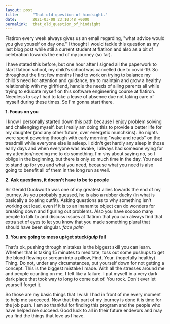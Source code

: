 ```yaml
---
layout: post
title:      "That old question of hindsight."
date:       2021-03-08 23:10:48 +0000
permalink:  that_old_question_of_hindsight
---
```



Flatiron every week always gives us an email regarding, "what advice would you give youself on day one."  I thought I would tackle this question as my last blog post while still a current student at flatiron and also as a bit of celebration towards the end of my journey (so far).

I have stated this before, but one hour after I signed all the paperwork to start flatiron school, my child's school was cancelled due to covid-19. So throughout the first few months I had to work on trying to balance my child's need for attention and guidance, try to maintain and grow a healthy relationship with my girlfriend, handle the needs of ailing parents all while trying to educate myself on this software engineering course at flatiron. Needless to say I had to take a leave of absence due not taking care of myself during these times. So I'm gonna start there.

**1. Focus on you**

I know I personally started down this path because I enjoy problem solving and challenging myself, but I really am doing this to provide a better life for my daughter (and any other future, over energetic munchkins). So nights were spent powering through with early morning "wake and reads" on the treadmill while everyone else is asleep. I didn't get hardly any sleep in those early days and when everyone was awake, I always had someone vying for my attention/needing me to do something. I'm shy about saying no, so I oblige in the beginning, but there is only so much time in the day. You need to stand up for you and what you need, because what you need is also going to benefit all of them in the long run as well.

**2. Ask questions, it doesn't have to be to people**

Sir Gerald Duckworth was one of my greatest allies towards the end of my journey. As you probably guessed, he is also a rubber ducky (in what is basically a boating outfit). Asking questions as to why something isn't working out load, even if it is to an inanamite object can do wonders for breaking down and figuring out problems. Also you have sooooo many people to talk to and discuss issues at flatiron that you can always find that extra set of eyes to let you know that you made something plural that should have been singular. *face palm*

**3. You are going to mess up/get stuck/*gulp* fail**

That's ok, pushing through mistakes is the biggest skill you can learn. Whether that is taking 15 minutes to meditate, toss out some pushups to get the blood flowing or scream into a pillow, Find. Your. (hopefully healthy) Thing. Do not, under any circumstances, put yourself down for not getting a concept. This is the biggest mistake I made. With all the stresses around me and people counting on me, I felt like a failure. I put myself in a very dark dark place that took way to long to come out of. You rock. Don't ever let yourself forget it. 

So those are my basic things that I wish I had in front of me every moment to help me succeeed. Now that this part of my journey is done it is time for the job push. I am so thankful for finding this program and the people who have helped me succeed. Good luck to all in their future endevors and may you find the things that love as I have.
